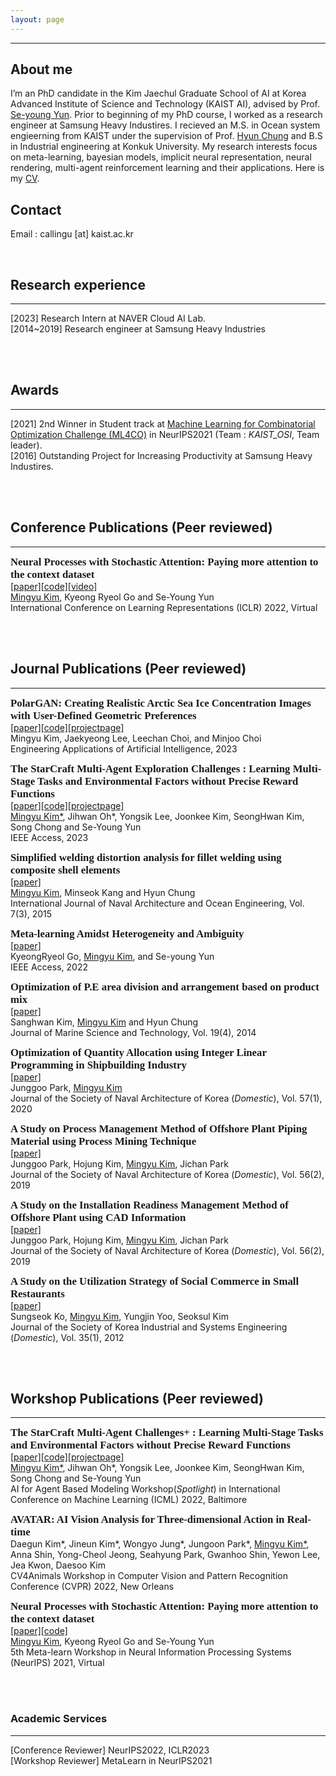 ```yaml
---
layout: page
---
```


<hr>

## About me

I’m an PhD candidate in the Kim Jaechul Graduate School of AI at Korea Advanced Institute of Science and Technology (KAIST AI), advised by Prof. [Se-young Yun][seyoung-yun]. Prior to beginning of my PhD course, I worked as a research engineer at Samsung Heavy Industires. I recieved an M.S. in Ocean system engieerning from KAIST under the supervision of Prof. [Hyun Chung][hyun-chung] and B.S in Industrial engineering at Konkuk University. My research interests focus on meta-learning, bayesian models, implicit neural representation, neural rendering, multi-agent reinforcement learning and their applications. Here is my [CV].    

## Contact 

Email : callingu [at] kaist.ac.kr

<br/>  

## Research experience
<hr>

[2023] Research Intern at NAVER Cloud AI Lab.  
[2014~2019] Research engineer at Samsung Heavy Industries  


<br/>
<br/>  


## Awards
<hr>

[2021] 2nd Winner in Student track at [Machine Learning for Combinatorial Optimization Challenge (ML4CO)][ML4CO] in NeurIPS2021 (Team : *KAIST_OSI*, Team leader).  
[2016] Outstanding Project for Increasing Productivity at Samsung Heavy Industires.    
  

<br/>
<br/>  


## Conference Publications (**Peer reviewed**)
<hr>

**<span style="font-family:Raleway; font-size:1.2em;"> Neural Processes with Stochastic Attention: Paying more attention to the context dataset </span>**  
[[paper]][npwsa][[code]][npwsa_code][[video]][npwsa_video]  
<U>Mingyu Kim</U>, Kyeong Ryeol Go and Se-Young Yun  
 International Conference on Learning Representations (ICLR) 2022, Virtual  

<br/>
<br/> 

## Journal Publications (**Peer reviewed**)
<hr>

**<span style="font-family:Raleway; font-size:1.2em;">PolarGAN: Creating Realistic Arctic Sea Ice Concentration Images with User-Defined Geometric Preferences</span>**  
[[paper]][smac_exp][[code]][smac_exp_code][[projectpage]][smac_exp_project]  
Mingyu Kim, Jaekyeong Lee, Leechan Choi, and Minjoo Choi  
Engineering Applications of Artificial Intelligence, 2023  


**<span style="font-family:Raleway; font-size:1.2em;">The StarCraft Multi-Agent Exploration Challenges : Learning Multi-Stage Tasks and Environmental Factors without Precise Reward Functions</span>**  
[[paper]][smac_exp][[code]][smac_exp_code][[projectpage]][smac_exp_project]  
<U>Mingyu Kim*</U>, Jihwan Oh\*, Yongsik Lee, Joonkee Kim, SeongHwan Kim, Song Chong and Se-Young Yun  
IEEE Access, 2023  


**<span style="font-family:Raleway; font-size:1.2em;">  Simplified welding distortion analysis for fillet welding using composite shell elements </span>**  
[[paper]][shellsbd]  
<U>Mingyu Kim</U>, Minseok Kang and Hyun Chung  
International Journal of Naval Architecture and Ocean Engineering, Vol. 7(3), 2015  


**<span style="font-family:Raleway; font-size:1.2em;">  Meta-learning Amidst Heterogeneity and Ambiguity </span>**  
[[paper]][MAHA]  
KyeongRyeol Go, <U>Mingyu Kim</U>, and Se-young Yun  
IEEE Access, 2022  

**<span style="font-family:Raleway; font-size:1.2em;"> Optimization of P.E area division and arrangement based on product mix </span>**  
[[paper]][peoptim]  
Sanghwan Kim, <U>Mingyu Kim</U> and Hyun Chung  
Journal of Marine Science and Technology, Vol. 19(4), 2014

**<span style="font-family:Raleway; font-size:1.2em;">  Optimization of Quantity Allocation using Integer Linear Programming in Shipbuilding Industry </span>**  
[[paper]][optim_allo]  
Junggoo Park, <U>Mingyu Kim</U>   
Journal of the Society of Naval Architecture of Korea (*Domestic*), Vol. 57(1), 2020

**<span style="font-family:Raleway; font-size:1.2em;">  A Study on Process Management Method of Offshore Plant Piping Material using Process Mining Technique </span>**  
[[paper]][process_manage]  
Junggoo Park, Hojung Kim, <U>Mingyu Kim</U>, Jichan Park  
Journal of the Society of Naval Architecture of Korea (*Domestic*), Vol. 56(2), 2019

**<span style="font-family:Raleway; font-size:1.2em;">  A Study on the Installation Readiness Management Method of Offshore Plant using CAD Information </span>**  
[[paper]][cad_info]  
Junggoo Park, Hojung Kim, <U>Mingyu Kim</U>, Jichan Park  
Journal of the Society of Naval Architecture of Korea (*Domestic*), Vol. 56(2), 2019  

**<span style="font-family:Raleway; font-size:1.2em;">  A Study on the Utilization Strategy of Social Commerce in Small Restaurants </span>**  
[[paper]][restaurant]  
Sungseok Ko, <U>Mingyu Kim</U>, Yungjin Yoo, Seoksul Kim  
Journal of the Society of Korea Industrial and Systems Engineering (*Domestic*), Vol. 35(1), 2012


<br/>
<br/>  


## Workshop Publications (**Peer reviewed**)
<hr>

**<span style="font-family:Raleway; font-size:1.2em;">The StarCraft Multi-Agent Challenges+ : Learning Multi-Stage Tasks and Environmental Factors without Precise Reward Functions</span>**  
[[paper]][smac_plus_workshop][[code]][smac_exp_code][[projectpage]][smac_exp_project]  
<U>Mingyu Kim*</U>, Jihwan Oh\*, Yongsik Lee, Joonkee Kim, SeongHwan Kim, Song Chong and Se-Young Yun  
AI for Agent Based Modeling Workshop(*Spotlight*) in International Conference on Machine Learning (ICML) 2022, Baltimore  

**<span style="font-family:Raleway; font-size:1.2em;">AVATAR: AI Vision Analysis for Three-dimensional Action in Real-time	</span>**  
Daegun Kim\*, Jineun Kim\*, Wongyo Jung\*, Jungoon Park\*, <U>Mingyu Kim*</U>, Anna Shin, Yong-Cheol Jeong, Seahyung Park, Gwanhoo Shin, Yewon Lee, Jea Kwon, Daesoo Kim  
CV4Animals Workshop in Computer Vision and Pattern Recognition Conference (CVPR) 2022, New Orleans  

**<span style="font-family:Raleway; font-size:1.2em;"> Neural Processes with Stochastic Attention: Paying more attention to the context dataset </span>**  
[[paper]][npwsa_workshop][[code]][npwsa_code]  
<U>Mingyu Kim</U>, Kyeong Ryeol Go and Se-Young Yun  
5th Meta-learn Workshop in Neural Information Processing Systems (NeurIPS) 2021, Virtual  

<br/>
<br/>  

### Academic Services 
<hr>

[Conference Reviewer] NeurIPS2022, ICLR2023  
[Workshop Reviewer] MetaLearn in NeurIPS2021

<br/>
<br/>  


[seyoung-yun]: http://osi.kaist.ac.kr/professor/
[hyun-chung]: http://psel.cnu.ac.kr/mdps_team/dr-hyun-chung/
[CV]: https://drive.google.com/file/d/1VJ0LCn13SUGpw4xse1hWYFHA5f1wVVtt/view?usp=sharing
[ML4CO]: https://www.ecole.ai/2021/ml4co-competition/
[npwsa]: https://openreview.net/pdf?id=JPkQwEdYn8
[npwsa_workshop]: https://openreview.net/forum?id=URep0STGewu&referrer=[the%20profile%20of%20Mingyu%20Kim]
[smac_exp]: https://ieeexplore.ieee.org/document/10099458  
[smac_exp_code]: https://github.com/osilab-kaist/smac_exp
[smac_exp_project]: https://osilab-kaist.github.io/smac_exp/  
[smac_plus_workshop]: https://arxiv.org/abs/2207.02007  
[shellsbd]: https://www.sciencedirect.com/science/article/pii/S2092678216300577?via%3Dihub
[MAHA]: https://ieeexplore.ieee.org/document/9982600
[peoptim]: https://link.springer.com/article/10.1007/s00773-014-0274-1
[optim_allo]: https://www.dbpia.co.kr/Journal/ArticleDetail/NODE09299075
[cad_info]: https://www.dbpia.co.kr/journal/articleDetail?nodeId=NODE08000981&language=ko_KR&hasTopBanner=true
[process_manage]: https://www.dbpia.co.kr/journal/articleDetail?nodeId=NODE08000980&language=ko_KR&hasTopBanner=true
[restaurant]: https://www.koreascience.or.kr/article/JAKO201218553921111.view?orgId=anpor&hide=breadcrumb,journalinfo
[npwsa_code]: https://github.com/MingyuKim87/NPwSA
[npwsa_video]: https://iclr.cc/virtual/2022/poster/6815
